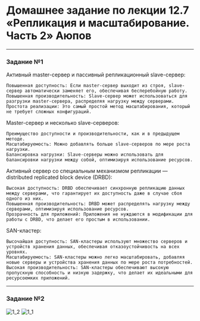 

# Домашнее задание по лекции 12.7 «Репликация и масштабирование. Часть 2» Аюпов



---

### Задание №1 

Активный master-сервер и пассивный репликационный slave-сервер:

    Повышенная доступность: Если master-сервер выходит из строя, slave-сервер автоматически заменяет его, обеспечивая бесперебойную работу.
    Повышенная производительность: Slave-сервер может использоваться для разгрузки master-сервера, распределяя нагрузку между серверами.
    Простота реализации: Это самый простой метод масштабирования, который не требует сложных конфигураций.


Master-сервер и несколько slave-серверов:

    Преимущество доступности и производительности, как и в предыдущем методе.
    Масштабируемость: Можно добавлять больше slave-серверов по мере роста нагрузки.
    Балансировка нагрузки: Slave-серверы можно использовать для балансировки нагрузки между собой, оптимизируя использование ресурсов.

Активный сервер со специальным механизмом репликации — distributed replicated block device (DRBD):

    Высокая доступность: DRBD обеспечивает синхронную репликацию данных между серверами, что гарантирует их доступность даже в случае сбоя одного из них.
    Повышенная производительность: DRBD может распределять нагрузку между серверами, оптимизируя использование ресурсов.
    Прозрачность для приложений: Приложения не нуждаются в модификации для работы с DRBD, что делает его простым в использовании.

SAN-кластер:

    Высочайшая доступность: SAN-кластеры используют множество серверов и устройств хранения данных, обеспечивая отказоустойчивость на всех уровнях.
    Масштабируемость: SAN-кластеры можно легко масштабировать, добавляя новые серверы и устройства хранения данных по мере роста потребностей.
    Высокая производительность: SAN-кластеры обеспечивают высокую пропускную способность и низкую задержку, что делает их идеальными для ресурсоемких приложений.

---


### Задание №2


![1_2](https://github.com/Ruin392/sys-pattern-homework/assets/53511812/ccca3190-ae64-4135-95aa-0b14b8c2c48b)
![1_1](https://github.com/Ruin392/sys-pattern-homework/assets/53511812/d8985d92-dee1-4169-b8d7-dbb263c78adc)
